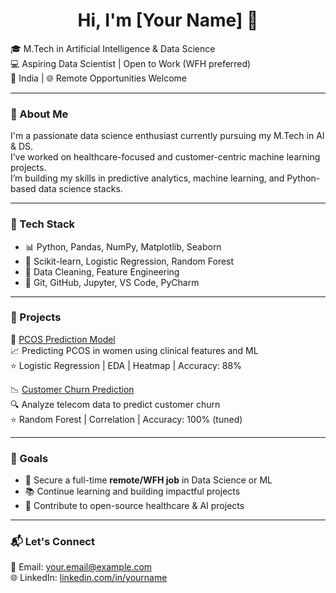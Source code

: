 
<h1 align="center">Hi, I'm [Your Name] 👋</h1>

🎓 M.Tech in Artificial Intelligence & Data Science  
💻 Aspiring Data Scientist | Open to Work (WFH preferred)  
📍 India | 🌐 Remote Opportunities Welcome  

---

### 🚀 About Me

I'm a passionate data science enthusiast currently pursuing my M.Tech in AI & DS.  
I’ve worked on healthcare-focused and customer-centric machine learning projects.  
I’m building my skills in predictive analytics, machine learning, and Python-based data science stacks.

---

### 🔧 Tech Stack
- 📊 Python, Pandas, NumPy, Matplotlib, Seaborn
- 🤖 Scikit-learn, Logistic Regression, Random Forest
- 🧹 Data Cleaning, Feature Engineering
- 📁 Git, GitHub, Jupyter, VS Code, PyCharm

---

### 🧠 Projects

🔬 [PCOS Prediction Model](https://github.com/yourusername/PCOS-Prediction)  
📈 Predicting PCOS in women using clinical features and ML  
⭐ Logistic Regression | EDA | Heatmap | Accuracy: 88%

📉 [Customer Churn Prediction](https://github.com/yourusername/Churn-Prediction)  
🔍 Analyze telecom data to predict customer churn  
⭐ Random Forest | Correlation | Accuracy: 100% (tuned)

---

### 🧭 Goals
- 📌 Secure a full-time **remote/WFH job** in Data Science or ML  
- 📚 Continue learning and building impactful projects  
- 🤝 Contribute to open-source healthcare & AI projects

---

### 📬 Let's Connect
📧 Email: your.email@example.com  
🌐 LinkedIn: [linkedin.com/in/yourname](https://linkedin.com/in/yourname)
